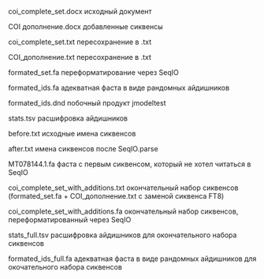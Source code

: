  coi_complete_set.docx исходный документ
 
 COI дополнение.docx добавленные сиквенсы
 
 coi_complete_set.txt пересохранение в .txt
 
 COI_дополнение.txt пересохранение в .txt
 
 formated_set.fa переформатирование через SeqIO
 
 formated_ids.fa адекватная фаста в виде рандомных айдишников
 
 formated_ids.dnd побочный продукт jmodeltest
 
 stats.tsv расшифровка айдишников

 before.txt исходные имена сиквенсов
 
 after.txt имена сиквенсов после SeqIO.parse

 MT078144.1.fa фаста с первым сиквенсом, который не хотел читаться в SeqIO

 coi_complete_set_with_additions.txt окончательный набор сиквенсов (formated_set.fa + COI_дополнение.txt с заменой сиквенса FT8)
 
 coi_complete_set_with_additions.fa окончательный набор сиквенсов, переформатированный через SeqIO

 stats_full.tsv расшифровка айдишников для окончательного набора сиквенсов
 
 formated_ids_full.fa адекватная фаста в виде рандомных айдишников для окочательного набора сиквенсов
